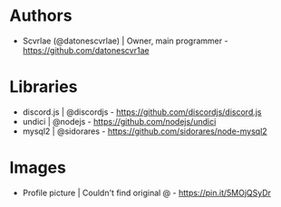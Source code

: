 # Authors
* Scvrlae (@datonescvrlae) | Owner, main programmer - https://github.com/datonescvr1ae

# Libraries
* discord.js | @discordjs - https://github.com/discordjs/discord.js
* undici | @nodejs - https://github.com/nodejs/undici
* mysql2 | @sidorares - https://github.com/sidorares/node-mysql2

# Images
* Profile picture | Couldn't find original @ - https://pin.it/5MOjQSyDr

